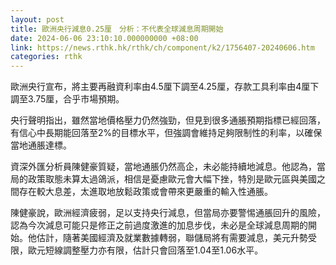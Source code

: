 ```yaml
---
layout: post
title: 歐洲央行減息0.25厘　分析：不代表全球減息周期開始
date: 2024-06-06 23:10:10.000000000 +08:00
link: https://news.rthk.hk/rthk/ch/component/k2/1756407-20240606.htm
categories: rthk
---
```


歐洲央行宣布，將主要再融資利率由4.5厘下調至4.25厘，存款工具利率由4厘下調至3.75厘，合乎市場預期。

央行聲明指出，雖然當地價格壓力仍然強勁，但見到很多通脹預期指標已經回落，有信心中長期能回落至2%的目標水平，但強調會維持足夠限制性的利率，以確保當地通脹達標。

資深外匯分析員陳健豪質疑，當地通脹仍然高企，未必能持續地減息。他認為，當局的政策取態未算太過鴿派，相信是憂慮歐元會大幅下挫，特別是歐元區與美國之間存在較大息差，太進取地放鬆政策或會帶來更嚴重的輸入性通脹。

陳健豪說，歐洲經濟疲弱，足以支持央行減息，但當局亦要警惕通脹回升的風險，認為今次減息可能只是修正之前過度激進的加息步伐，未必是全球減息周期的開始。他估計，隨著美國經濟及就業數據轉弱，聯儲局將有需要減息，美元升勢受限，歐元短線調整壓力亦有限，估計只會回落至1.04至1.06水平。
